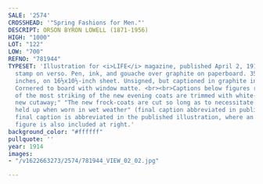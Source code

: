 ```yaml
---
SALE: '2574'
CROSSHEAD: '"Spring Fashions for Men."'
DESCRIPT: ORSON BYRON LOWELL (1871-1956)
HIGH: "1000"
LOT: "122"
LOW: "700"
REFNO: "781944"
TYPESET: 'Illustration for <i>LIFE</i> magazine, published April 2, 1914, with their
  stamp on verso. Pen, ink, and gouache over graphite on paperboard. 350x250 mm; 13½x9¾
  inches, on 16½x10½-inch sheet. Unsigned, but captioned in graphite in lower margin.
  Cornered to board with window matte. <br><br>Captions below figures read: "Some
  of the most striking of the new evening coats are trimmed with white-fox;" "The
  new cutaway;" "The new frock-coats are cut so long as to necessitate their being
  held up when worn in wet weather" (final caption abbreviated in published illustration).<br><br>The
  final caption is abbreviated in the published illustration, where an additional
  figure is also included at right.'
background_color: "#ffffff"
pullquote: ''
year: 1914
images:
- "/v1622663273/2574/781944_VIEW_02_02.jpg"

---
```

